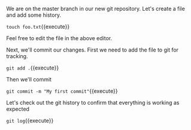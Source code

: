 We are on the master branch in our new git repository. Let's create a file and add some history.

`touch foo.txt`{{execute}}

Feel free to edit the file in the above editor.

Next, we'll commit our changes. First we need to add the file to git for tracking.

`git add .`{{execute}}

Then we'll commit

`git commit -m "My first commit"`{{execute}}

Let's check out the git history to confirm that everything is working as expected

`git log`{{execute}}
